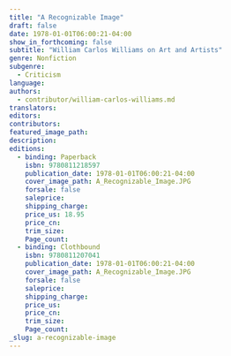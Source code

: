```yaml
---
title: "A Recognizable Image"
draft: false
date: 1978-01-01T06:00:21-04:00
show_in_forthcoming: false
subtitle: "William Carlos Williams on Art and Artists"
genre: Nonfiction
subgenre:
  - Criticism
language:
authors:
  - contributor/william-carlos-williams.md
translators:
editors:
contributors:
featured_image_path:
description:
editions:
  - binding: Paperback
    isbn: 9780811218597
    publication_date: 1978-01-01T06:00:21-04:00
    cover_image_path: A_Recognizable_Image.JPG
    forsale: false
    saleprice:
    shipping_charge:
    price_us: 18.95
    price_cn:
    trim_size:
    Page_count:
  - binding: Clothbound
    isbn: 9780811207041
    publication_date: 1978-01-01T06:00:21-04:00
    cover_image_path: A_Recognizable_Image.JPG
    forsale: false
    saleprice:
    shipping_charge:
    price_us:
    price_cn:
    trim_size:
    Page_count:
_slug: a-recognizable-image
---
```

